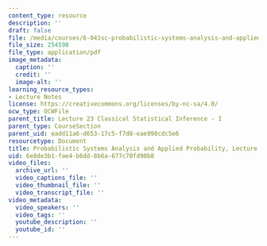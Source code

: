 ```yaml
---
content_type: resource
description: ''
draft: false
file: /media/courses/6-041sc-probabilistic-systems-analysis-and-applied-probability-fall-2013/6e8de3b1fae4b6dd8b6a677c70fd90b8_MIT6_041SCF13_L23.pdf
file_size: 254598
file_type: application/pdf
image_metadata:
  caption: ''
  credit: ''
  image-alt: ''
learning_resource_types:
- Lecture Notes
license: https://creativecommons.org/licenses/by-nc-sa/4.0/
ocw_type: OCWFile
parent_title: Lecture 23 Classical Statistical Inference - I
parent_type: CourseSection
parent_uid: eadd11a6-d653-17c5-f7d8-eae998cdc5e6
resourcetype: Document
title: Probabilistic Systems Analysis and Applied Probability, Lecture 23
uid: 6e8de3b1-fae4-b6dd-8b6a-677c70fd90b8
video_files:
  archive_url: ''
  video_captions_file: ''
  video_thumbnail_file: ''
  video_transcript_file: ''
video_metadata:
  video_speakers: ''
  video_tags: ''
  youtube_description: ''
  youtube_id: ''
---
```

